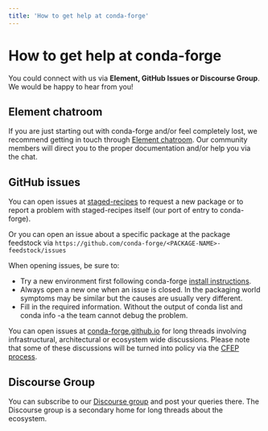 ```yaml
---
title: 'How to get help at conda-forge'
---
```


<a id="how-to-get-help-at-conda-forge"></a>

# How to get help at conda-forge

You could connect with us via **Element, GitHub Issues or Discourse Group**.
We would be happy to hear from you!

<a id="element-chatroom"></a>

## Element chatroom

If you are just starting out with conda-forge and/or feel completely lost, we recommend getting in touch through [Element chatroom](https://app.element.io/#/room/#conda-forge:matrix.org). Our community members will direct
you to the proper documentation and/or help you via the chat.

<a id="github-issues"></a>

## GitHub issues

You can open issues at [staged-recipes](https://github.com/conda-forge/staged-recipes/issues)
to request a new package or to report a problem with staged-recipes itself (our port of entry to conda-forge).

Or you can open an issue about a specific package at the package feedstock via
`https://github.com/conda-forge/<PACKAGE-NAME>-feedstock/issues`

When opening issues, be sure to:

* Try a new environment first following conda-forge [install instructions](introduction.md#how-to-install).
* Always open a new one when an issue is closed. In the packaging world symptoms may be similar but the causes are usually very different.
* Fill in the required information. Without the output of conda list and conda info -a the team cannot debug the problem.

You can open issues at [conda-forge.github.io](https://github.com/conda-forge/conda-forge.github.io/issues)
for long threads involving infrastructural, architectural or ecosystem wide discussions.
Please note that some of these discussions will be turned into policy via the [CFEP process](https://github.com/conda-forge/conda-forge-enhancement-proposals).

<a id="discourse-group"></a>

## Discourse Group

You can subscribe to our [Discourse group](https://conda.discourse.group) and post your queries there. The Discourse group is a secondary home for long threads about the ecosystem.

